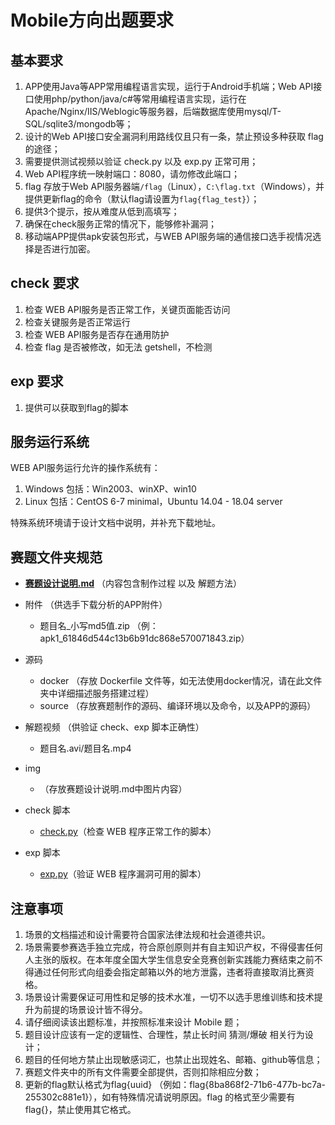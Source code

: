 # Mobile方向出题要求

## 基本要求

1. APP使用Java等APP常用编程语言实现，运行于Android手机端；Web API接口使用php/python/java/c#等常用编程语言实现，运行在Apache/Nginx/IIS/Weblogic等服务器，后端数据库使用mysql/T-SQL/sqlite3/mongodb等；
2. 设计的Web API接口安全漏洞利用路线仅且只有一条，禁止预设多种获取 flag 的途径；
3. 需要提供测试视频以验证 check.py 以及 exp.py 正常可用；
4. Web API程序统一映射端口：8080，请勿修改此端口；
5. flag 存放于Web API服务器端`/flag`（Linux），`C:\flag.txt`（Windows），并提供更新flag的命令（默认flag请设置为`flag{flag_test}`）；
6. 提供3个提示，按从难度从低到高填写；
7. 确保在check服务正常的情况下，能够修补漏洞；
8. 移动端APP提供apk安装包形式，与WEB API服务端的通信接口选手视情况选择是否进行加密。


## check 要求

1. 检查 WEB API服务是否正常工作，关键页面能否访问
2. 检查关键服务是否正常运行
3. 检查 WEB API服务是否存在通用防护
4. 检查 flag 是否被修改，如无法 getshell，不检测

## exp 要求

1. 提供可以获取到flag的脚本

## 服务运行系统

WEB API服务运行允许的操作系统有：

1. Windows 包括：Win2003、winXP、win10
2. Linux 包括：CentOS 6-7 minimal，Ubuntu 14.04 - 18.04 server

特殊系统环境请于设计文档中说明，并补充下载地址。

## 赛题文件夹规范

* **[赛题设计说明.md](./赛题设计模板/赛题设计说明.md)** （内容包含制作过程 以及 解题方法）
* 附件 （供选手下载分析的APP附件）
  * 题目名_小写md5值.zip （例：apk1_61846d544c13b6b91dc868e570071843.zip）

* 源码
  * docker （存放 Dockerfile 文件等，如无法使用docker情况，请在此文件夹中详细描述服务搭建过程）
  * source （存放赛题制作的源码、编译环境以及命令，以及APP的源码）

* 解题视频 （供验证 check、exp 脚本正确性）
  * 题目名.avi/题目名.mp4

* img
  * （存放赛题设计说明.md中图片内容）

* check 脚本
  * [check.py](./赛题设计模板/check脚本/check.py)（检查 WEB 程序正常工作的脚本）

* exp 脚本
  * [exp.py](./赛题设计模板/exp脚本/exp.py)（验证 WEB 程序漏洞可用的脚本）

## 注意事项

1. 场景的文档描述和设计需要符合国家法律法规和社会道德共识。
2. 场景需要参赛选手独立完成，符合原创原则并有自主知识产权，不得侵害任何人主张的版权。在本年度全国大学生信息安全竞赛创新实践能力赛结束之前不得通过任何形式向组委会指定邮箱以外的地方泄露，违者将直接取消比赛资格。
3. 场景设计需要保证可用性和足够的技术水准，一切不以选手思维训练和技术提升为前提的场景设计皆不得分。
4. 请仔细阅读该出题标准，并按照标准来设计 Mobile 题；
5. 题目设计应该有一定的逻辑性、合理性，禁止长时间 猜测/爆破 相关行为设计；
6. 题目的任何地方禁止出现敏感词汇，也禁止出现姓名、邮箱、github等信息；
7. 赛题文件夹中的所有文件需要全部提供，否则扣除相应分数；
8. 更新的flag默认格式为flag{uuid} （例如：flag{8ba868f2-71b6-477b-bc7a-255302c881e1}），如有特殊情况请说明原因。flag 的格式至少需要有 flag{}，禁止使用其它格式。